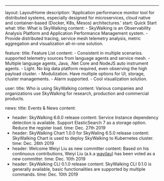 ---
layout: LayoutHome
description: 'Application performance monitor tool for distributed systems, especially designed for microservices, cloud native and container-based (Docker, K8s, Mesos) architectures.'
start: Quick Start
what:
  title: What is SkyWalking
  content:
    - SkyWalking is an Observability Analysis Platform and Application Performance Management system.
    - Provide distributed tracing, service mesh telemetry analysis, metric aggregation and visualization all-in-one solution.

feature:
  title: Feature List
  content:
    - Consistent in multiple scenarios. supported telemetry sources from language agents and service mesh.
    - Multiple language agents, Java, .Net Core and NodeJS auto instrument agents.
    - Light. No big data platform required, even observing the high payload cluster.
    - Modulization. Have multiple options for UI, storage, cluster managements.
    - Alarm supported.
    - Cool visualization solution.

user:
  title: Who is using SkyWalking
  content: Various companies and organizations use SkyWalking for research, production and commercial products. 

news:
  title: Events & News
  content:
  - header: SkyWalking 6.6.0 release
    content: Service Instance dependency detection is available. Support ElasticSearch 7 as a storage option. Reduce the register load.
    time: Dec. 27th 2019
  - header: SkyWalking Chart 1.0.0 for SkyWaling 6.5.0 release
    content: SkyWalking Chart is used to deploy SkyWalking to Kubernetes cluster.
    time: Dec. 26th 2019
  - header: Welcome Weiyi Liu as new committer
    content: Based on his continuous contributions, Weiyi Liu (a.k.a [wayilau](https://github.com/wayilau)) has been voted as a new committer.
    time: Dec. 10th 2019
  - header: SkyWalking CLI 0.1.0 release
    content: SkyWalking CLI 0.1.0 is generally available, basic functionalities are supported by multiple commands.
    time: Dec. 10th 2019